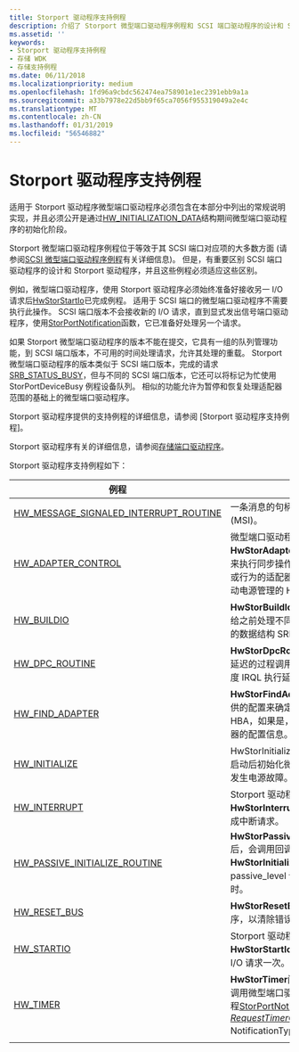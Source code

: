 ```yaml
---
title: Storport 驱动程序支持例程
description: 介绍了 Storport 微型端口驱动程序例程和 SCSI 端口驱动程序的设计和 Storport 驱动程序之间的差异。
ms.assetid: ''
keywords:
- Storport 驱动程序支持例程
- 存储 WDK
- 存储支持例程
ms.date: 06/11/2018
ms.localizationpriority: medium
ms.openlocfilehash: 1fd96a9cbdc562474ea758901e1ec2391ebb9a1a
ms.sourcegitcommit: a33b7978e22d5bb9f65ca7056f955319049a2e4c
ms.translationtype: MT
ms.contentlocale: zh-CN
ms.lasthandoff: 01/31/2019
ms.locfileid: "56546882"
---
```

# <a name="storport-driver-support-routines"></a>Storport 驱动程序支持例程

适用于 Storport 驱动程序微型端口驱动程序必须包含在本部分中列出的常规说明实现，并且必须公开是通过[HW_INITIALIZATION_DATA](https://docs.microsoft.com/windows-hardware/drivers/ddi/content/storport/ns-storport-_hw_initialization_data)结构期间微型端口驱动程序的初始化阶段。 

Storport 微型端口驱动程序例程位于等效于其 SCSI 端口对应项的大多数方面 (请参阅[SCSI 微型端口驱动程序例程](https://docs.microsoft.com/windows-hardware/drivers/storage/required-and-optional-scsi-miniport-driver-routines)有关详细信息)。 但是，有重要区别 SCSI 端口驱动程序的设计和 Storport 驱动程序，并且这些例程必须适应这些区别。 

例如，微型端口驱动程序，使用 Storport 驱动程序必须始终准备好接收另一 I/O 请求后[HwStorStartIo](https://docs.microsoft.com/windows-hardware/drivers/ddi/content/storport/nc-storport-hw_startio)已完成例程。 适用于 SCSI 端口的微型端口驱动程序不需要执行此操作。 SCSI 端口版本不会接收新的 I/O 请求，直到显式发出信号端口驱动程序，使用[StorPortNotification](https://docs.microsoft.com/windows-hardware/drivers/ddi/content/storport/nf-storport-storportnotification)函数，它已准备好处理另一个请求。 

如果 Storport 微型端口驱动程序的版本不能在提交，它具有一组的队列管理功能，到 SCSI 端口版本，不可用的时间处理请求，允许其处理的重载。 Storport 微型端口驱动程序的版本类似于 SCSI 端口版本，完成的请求[SRB_STATUS_BUSY](https://docs.microsoft.com/windows-hardware/drivers/ddi/content/storport/nf-storport-storportdevicebusy)，但与不同的 SCSI 端口版本，它还可以将标记为忙使用 StorPortDeviceBusy 例程设备队列。 相似的功能允许为暂停和恢复处理适配器范围的基础上的微型端口驱动程序。

Storport 驱动程序提供的支持例程的详细信息，请参阅 [Storport 驱动程序支持例程]。

Storport 驱动程序有关的详细信息，请参阅[存储端口驱动程序](https://docs.microsoft.com/windows-hardware/drivers/storage/storage-port-drivers)。 

Storport 驱动程序支持例程如下：

| 例程  |描述   |
|---|---|
|[HW_MESSAGE_SIGNALED_INTERRUPT_ROUTINE](https://docs.microsoft.com/windows-hardware/drivers/ddi/content/storport/nc-storport-hw_message_signaled_interrupt_routine)| 一条消息的句柄发出信号中断 (MSI)。 |
|[HW_ADAPTER_CONTROL](https://docs.microsoft.com/windows-hardware/drivers/ddi/content/storport/nc-storport-hw_adapter_control)|微型端口驱动程序**HwStorAdapterControl**例程调用来执行同步操作，从而控制的状态或行为的适配器，如停止或重新启动电源管理的 HBA。|
|[HW_BUILDIO](https://docs.microsoft.com/windows-hardware/drivers/ddi/content/storport/nc-storport-hw_buildio)|**HwStorBuildIo**例程会在将其传递给之前处理不同步访问共享的系统的数据结构 SRB [HwStorStartIo](https://docs.microsoft.com/windows-hardware/drivers/ddi/content/storport/nc-storport-hw_startio)。|
|[HW_DPC_ROUTINE](https://docs.microsoft.com/windows-hardware/drivers/ddi/content/storport/nc-storport-hw_dpc_routine)|**HwStorDpcRoutine**例程是通过延迟的过程调用 (DPC) 机制在调度 IRQL 执行延迟的例程。|
|[HW_FIND_ADAPTER](https://docs.microsoft.com/windows-hardware/drivers/ddi/content/storport/nc-storport-hw_find_adapter)|**HwStorFindAdapter**例程使用提供的配置来确定是否支持特定的 HBA，如果是，则返回有关该适配器的配置信息。|
|[HW_INITIALIZE](https://docs.microsoft.com/windows-hardware/drivers/ddi/content/storport/nc-storport-hw_initialize)|HwStorInitialize 例程在系统重新启动后初始化微型端口驱动程序或发生电源故障。|
|[HW_INTERRUPT](https://docs.microsoft.com/windows-hardware/drivers/ddi/content/storport/nc-storport-hw_interrupt)|Storport 驱动程序调用**HwStorInterrupt**例程后 HBA 生成中断请求。|
|[HW_PASSIVE_INITIALIZE_ROUTINE](https://docs.microsoft.com/windows-hardware/drivers/ddi/content/storport/nc-storport-hw_passive_initialize_routine)|**HwStorPassiveInitializeRoutine**后，会调用回调例程**HwStorInitialize**例程在 passive_level 调用当前 IRQL 时。|
|[HW_RESET_BUS](https://docs.microsoft.com/windows-hardware/drivers/ddi/content/storport/nc-storport-hw_reset_bus)|**HwStorResetBus**端口驱动程序，以清除错误条件调用例程。|
|[HW_STARTIO](https://docs.microsoft.com/windows-hardware/drivers/ddi/content/storport/nc-storport-hw_startio)|Storport 驱动程序调用**HwStorStartIo**例程的每个传入的 I/O 请求一次。|
|[HW_TIMER](https://docs.microsoft.com/windows-hardware/drivers/ddi/content/storport/nc-storport-hw_timer)|**HwStorTimer**间隔，它指定何时调用微型端口驱动程序之后调用例程[StorPortNotification](https://docs.microsoft.com/windows-hardware/drivers/ddi/content/storport/nf-storport-storportnotification)与 *[RequestTimerCall](https://docs.microsoft.com/windows-hardware/drivers/ddi/content/storport/nf-storport-storportnotification)* NotificationType 值。|
|[]()||
